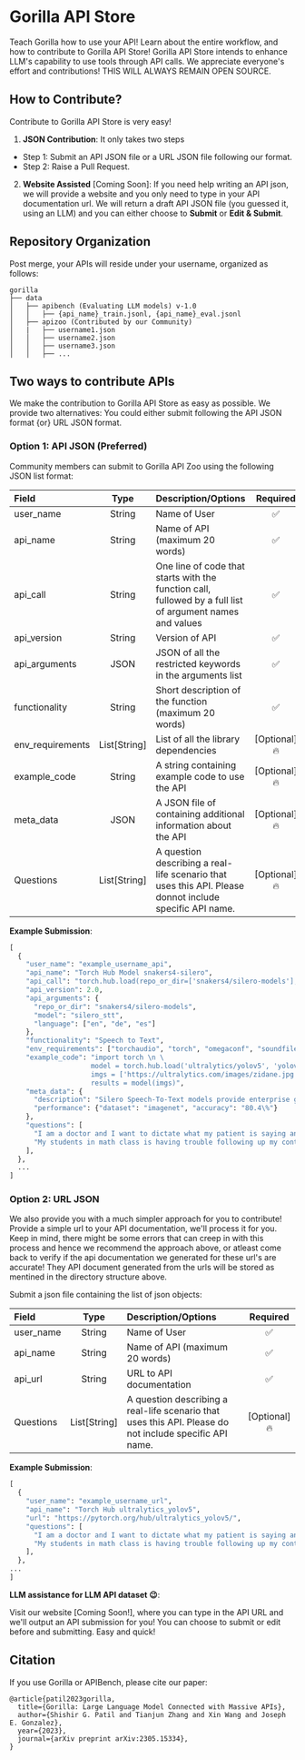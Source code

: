 # Gorilla API Store

Teach Gorilla how to use your API! Learn about the entire workflow, and how to contribute to Gorilla API Store! Gorilla API Store intends to enhance LLM's capability to use tools through API calls. We appreciate everyone's effort and contributions! THIS WILL ALWAYS REMAIN OPEN SOURCE.

## How to Contribute?

Contribute to Gorilla API Store is very easy!

1. **JSON Contribution**: It only takes two steps

- Step 1: Submit an API JSON file or a URL JSON file following our format.
- Step 2: Raise a Pull Request.

2. **Website Assisted** [Coming Soon]: If you need help writing an API json, we will provide a website and you only need to type in your API documentation url. We will return a draft API JSON file (you guessed it, using an LLM) and you can either choose to **Submit** or **Edit & Submit**.

## Repository Organization

Post merge, your APIs will reside under your username, organized as follows:

```
gorilla
├── data
│   ├── apibench (Evaluating LLM models) v-1.0
│   │   ├── {api_name}_train.jsonl, {api_name}_eval.jsonl
│   ├── apizoo (Contributed by our Community)
│   |   ├── username1.json
│   │   ├── username2.json
│   │   ├── username3.json
│   │   ├── ...
```

## Two ways to contribute APIs

We make the contribution to Gorilla API Store as easy as possible. We provide two alternatives: You could either submit following the API JSON format {or} URL JSON format.

### Option 1: API JSON (Preferred)

Community members can submit to Gorilla API Zoo using the following JSON list format:

| Field      |  Type  | Description/Options     | Required |
| :---       | :----: |          :----         |   :---:   |
| user_name     | String       | Name of User   | ✅ |
| api_name      | String       | Name of API (maximum 20 words)   | ✅ |
| api_call | String | One line of code that starts with the function call, fullowed by a full list of argument names and values | ✅ |
| api_version | String | Version of API | ✅ |
| api_arguments | JSON | JSON of all the restricted keywords in the arguments list | ✅ |
| functionality | String | Short description of the function (maximum 20 words) | ✅ |
| env_requirements | List[String] | List of all the library dependencies | [Optional]:fire: |
| example_code | String | A string containing example code to use the API | [Optional]:fire: |
| meta_data | JSON | A JSON file of containing additional information about the API | [Optional]:fire: |
| Questions | List[String] | A question describing a real-life scenario that uses this API. Please donnot include specific API name. | [Optional]:fire: |

**Example Submission**:

```python
[
  {
    "user_name": "example_username_api",
    "api_name": "Torch Hub Model snakers4-silero",
    "api_call": "torch.hub.load(repo_or_dir=['snakers4/silero-models'], model=['silero_stt'], *args, source, trust_repo, force_reload, verbose, skip_validation, **kwargs)",
    "api_version": 2.0,
    "api_arguments": {
      "repo_or_dir": "snakers4/silero-models",
      "model": "silero_stt",
      "language": ["en", "de", "es"]
    },
    "functionality": "Speech to Text",
    "env_requirements": ["torchaudio", "torch", "omegaconf", "soundfile"],
    "example_code": "import torch \n \
                    model = torch.hub.load('ultralytics/yolov5', 'yolov5s', pretrained=True) \n \
                    imgs = ['https://ultralytics.com/images/zidane.jpg'] \n \
                    results = model(imgs)",
    "meta_data": {
      "description": "Silero Speech-To-Text models provide enterprise grade STT in a compact form-factor for several commonly spoken languages. The models are robust to a variety of dialects, codecs, domains, noises, and lower sampling rates. They consume a normalized audio in the form of samples and output frames with token probabilities. A decoder utility is provided for simplicity.",
      "performance": {"dataset": "imagenet", "accuracy": "80.4\%"}
    },
    "questions": [
      "I am a doctor and I want to dictate what my patient is saying and put it into a text doc in my computer.",
      "My students in math class is having trouble following up my content. He needs an API to write down what I am saying for reviewing.",
    ],
  },
  ...
]
```

### Option 2: URL JSON

We also provide you with a much simpler approach for you to contribute! Provide a simple url to your API documentation, we'll process it for you. Keep in mind, there might be some errors that can creep in with this process and hence we recommend the approach above, or atleast come back to verify if the api documentation we generated for these url's are accurate! They API document generated from the urls will be stored as mentined in the directory structure above.

Submit a json file containing the list of json objects:

| Field      |  Type  | Description/Options     | Required |
| :---       | :----: |          :----         |   :---:   |
| user_name     | String       | Name of User   | ✅ |
| api_name      | String       | Name of API (maximum 20 words)   | ✅ |
| api_url      | String       | URL to API documentation   | ✅ |
| Questions | List[String] | A question describing a real-life scenario that uses this API. Please do not include specific API name. | [Optional]:fire: |

**Example Submission**:

```python
[
  {
    "user_name": "example_username_url",
    "api_name": "Torch Hub ultralytics_yolov5",
    "url": "https://pytorch.org/hub/ultralytics_yolov5/",
    "questions": [
      "I am a doctor and I want to dictate what my patient is saying and put it into a text doc in my computer.",
      "My students in math class is having trouble following up my content. He needs an API to write down what I am saying for reviewing.",
    ],
  },
...
]
```

**LLM assistance for LLM API dataset :wink:**:

Visit our website [Coming Soon!], where you can type in the API URL and we'll output an API submission for you! You can choose to submit or edit before and submitting. Easy and quick!

## Citation

If you use Gorilla or APIBench, please cite our paper:

```text
@article{patil2023gorilla,
  title={Gorilla: Large Language Model Connected with Massive APIs},
  author={Shishir G. Patil and Tianjun Zhang and Xin Wang and Joseph E. Gonzalez},
  year={2023},
  journal={arXiv preprint arXiv:2305.15334},
}
```
